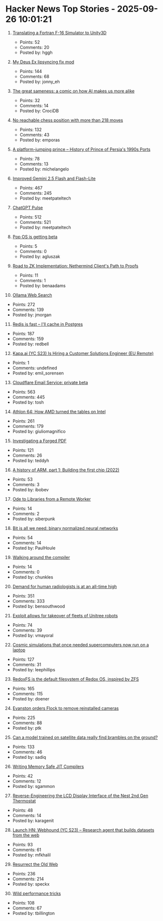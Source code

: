 # Hacker News Top Stories - 2025-09-26 10:01:21

1. [Translating a Fortran F-16 Simulator to Unity3D](https://vazgriz.com/762/f-16-flight-sim-in-unity-3d/)
   - Points: 52
   - Comments: 20
   - Posted by: hggh

2. [My Deus Ex lipsyncing fix mod](https://www.joewintergreen.com/my-deus-ex-lipsyncing-fix-mod-making-of/)
   - Points: 144
   - Comments: 68
   - Posted by: jonny_eh

3. [The great sameness: a comic on how AI makes us more alike](https://www.itsnicethat.com/features/the-great-sameness-light-and-shade-digital-220925)
   - Points: 32
   - Comments: 14
   - Posted by: CrociDB

4. [No reachable chess position with more than 218 moves](https://lichess.org/@/Tobs40/blog/there-is-no-reachable-chess-position-with-more-than-218-moves/a5xdxeqs)
   - Points: 132
   - Comments: 43
   - Posted by: emporas

5. [A platform-jumping prince – History of Prince of Persia's 1990s Ports](https://www.jordanmechner.com/en/latest-news/#a-platform-jumping-prince)
   - Points: 78
   - Comments: 13
   - Posted by: michelangelo

6. [Improved Gemini 2.5 Flash and Flash-Lite](https://developers.googleblog.com/en/continuing-to-bring-you-our-latest-models-with-an-improved-gemini-2-5-flash-and-flash-lite-release/)
   - Points: 467
   - Comments: 245
   - Posted by: meetpateltech

7. [ChatGPT Pulse](https://openai.com/index/introducing-chatgpt-pulse/)
   - Points: 512
   - Comments: 521
   - Posted by: meetpateltech

8. [Pop OS is getting beta](https://system76.com/pop/pop-beta/)
   - Points: 5
   - Comments: 0
   - Posted by: agluszak

9. [Road to ZK Implementation: Nethermind Client's Path to Proofs](https://www.nethermind.io/blog/road-to-zk-implementation-nethermind-clients-path-to-proofs)
   - Points: 11
   - Comments: 1
   - Posted by: benaadams

10. [Ollama Web Search](https://ollama.com/blog/web-search)
   - Points: 272
   - Comments: 139
   - Posted by: jmorgan

11. [Redis is fast – I'll cache in Postgres](https://dizzy.zone/2025/09/24/Redis-is-fast-Ill-cache-in-Postgres/)
   - Points: 187
   - Comments: 159
   - Posted by: redbell

12. [Kapa.ai (YC S23) Is Hiring a Customer Solutions Engineer (EU Remote)](https://www.ycombinator.com/companies/kapa-ai/jobs/mHIFJVz-support-engineer)
   - Points: 1
   - Comments: undefined
   - Posted by: emil_sorensen

13. [Cloudflare Email Service: private beta](https://blog.cloudflare.com/email-service/)
   - Points: 563
   - Comments: 445
   - Posted by: tosh

14. [Athlon 64: How AMD turned the tables on Intel](https://dfarq.homeip.net/athlon-64-how-amd-turned-the-tables-on-intel/)
   - Points: 261
   - Comments: 179
   - Posted by: giuliomagnifico

15. [Investigating a Forged PDF](https://mjg59.dreamwidth.org/73317.html)
   - Points: 121
   - Comments: 26
   - Posted by: teddyh

16. [A history of ARM, part 1: Building the first chip (2022)](https://arstechnica.com/gadgets/2022/09/a-history-of-arm-part-1-building-the-first-chip/)
   - Points: 53
   - Comments: 3
   - Posted by: ibobev

17. [Ode to Libraries from a Remote Worker](https://sibervepunk.com/ode-to-libraries/)
   - Points: 14
   - Comments: 2
   - Posted by: siberpunk

18. [Bit is all we need: binary normalized neural networks](https://arxiv.org/abs/2509.07025)
   - Points: 54
   - Comments: 14
   - Posted by: PaulHoule

19. [Walking around the compiler](https://bernsteinbear.com/blog/walking-around/)
   - Points: 14
   - Comments: 0
   - Posted by: chunkles

20. [Demand for human radiologists is at an all-time high](https://www.worksinprogress.news/p/why-ai-isnt-replacing-radiologists)
   - Points: 351
   - Comments: 333
   - Posted by: bensouthwood

21. [Exploit allows for takeover of fleets of Unitree robots](https://spectrum.ieee.org/unitree-robot-exploit)
   - Points: 74
   - Comments: 39
   - Posted by: vmayoral

22. [Cosmic simulations that once needed supercomputers now run on a laptop](https://www.sciencedaily.com/releases/2025/09/250918225001.htm)
   - Points: 127
   - Comments: 31
   - Posted by: leephillips

23. [RedoxFS is the default filesystem of Redox OS, inspired by ZFS](https://doc.redox-os.org/book/redoxfs.html)
   - Points: 165
   - Comments: 115
   - Posted by: doener

24. [Evanston orders Flock to remove reinstalled cameras](https://evanstonroundtable.com/2025/09/24/flock-safety-reinstalls-evanston-cameras/)
   - Points: 225
   - Comments: 88
   - Posted by: ptk

25. [Can a model trained on satellite data really find brambles on the ground?](https://toao.com/blog/can-we-really-see-brambles-from-space)
   - Points: 133
   - Comments: 46
   - Posted by: sadiq

26. [Writing Memory Safe JIT Compilers](https://medium.com/graalvm/writing-truly-memory-safe-jit-compilers-f79ad44558dd)
   - Points: 42
   - Comments: 12
   - Posted by: sgammon

27. [Reverse-Engineering the LCD Display Interface of the Nest 2nd Gen Thermostat](https://sett.homes/blogs/updates/the-lcd-display-reverse-engineering-the-display-interface)
   - Points: 48
   - Comments: 14
   - Posted by: karagenit

28. [Launch HN: Webhound (YC S23) – Research agent that builds datasets from the web](undefined)
   - Points: 93
   - Comments: 61
   - Posted by: mfkhalil

29. [Resurrect the Old Web](https://stevedylandev.bearblog.dev/resurrect-the-old-web/)
   - Points: 236
   - Comments: 214
   - Posted by: speckx

30. [Wild performance tricks](https://davidlattimore.github.io/posts/2025/09/02/rustforge-wild-performance-tricks.html)
   - Points: 108
   - Comments: 67
   - Posted by: tbillington

